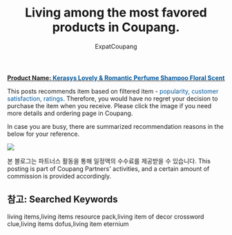 ﻿---
layout: post
title:  "Living among the most favored products in Coupang."
author: ExpatCoupang
categories: [ Living ]
tags: [living items,living items resource pack,living item of decor crossword clue,living items dofus,living item eternium]
image: https://thumbnail8.coupangcdn.com/thumbnails/remote/230x230ex/image/retail/images/2020/03/20/0/0/1fb25151-4542-46b5-bf57-06a1ec5b717a.jpg 
---

<a href="https://link.coupang.com/a/lLb25"><b>Product Name: <font color='#01579B'>Kerasys Lovely & Romantic Perfume Shampoo Floral Scent</font></b></a>

This posts recommends item based on filtered item - <font color='#01579B'>popularity, customer satisfaction, ratings</font>.
Therefore, you would have no regret your decision to purchase the item when you receive.
Please click the image if you need more details and ordering page in Coupang. 

In case you are busy, there are summarized recommendation reasons in the below for your reference. 

<a href="https://link.coupang.com/a/lLb25"><img src="https://thumbnail9.coupangcdn.com/thumbnails/remote/q89/image/retail/images/884038914044086-85b396d6-f588-450a-bf9b-d95c2ad9a13b.jpg"></a> 

본 블로그는 파트너스 활동을 통해 일정액의 수수료를 제공받을 수 있습니다.
This posting is part of Coupang Partners' activities, and a certain amount of commission is provided accordingly.

## 참고: Searched Keywords  
living items,living items resource pack,living item of decor crossword clue,living items dofus,living item eternium